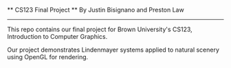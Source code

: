 ** CS123 Final Project **
By Justin Bisignano and Preston Law

----

This repo contains our final project for Brown University's CS123, Introduction to Computer Graphics.

Our project demonstrates Lindenmayer systems applied to natural scenery using OpenGL for rendering.